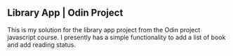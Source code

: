 ## Library App | Odin Project
This is my solution for the library app project from the Odin project javascript course. I presently has a simple functionality to add a list of book and add reading status.